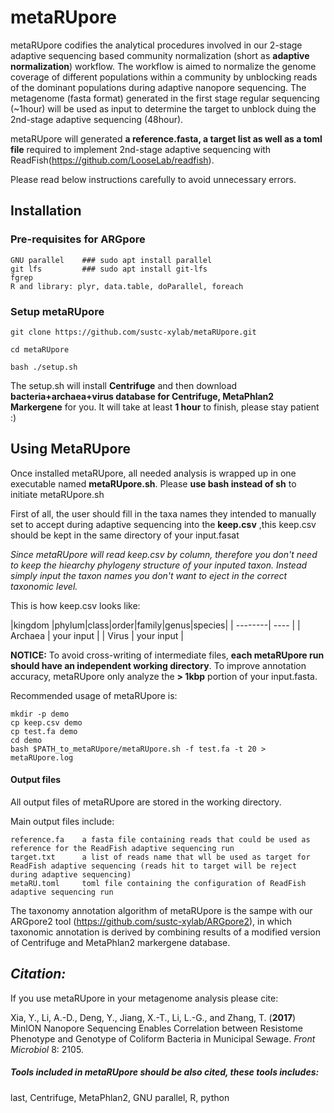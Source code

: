 # metaRUpore

metaRUpore codifies the analytical procedures involved in our 
2-stage adaptive sequencing based community normalization (short as **adaptive normalization**) workflow. The workflow is aimed to normalize the genome coverage of different populations within a community by unblocking reads of the dominant populations during adaptive nanopore sequencing. The metagenome (fasta format) generated in the first stage regular sequencing (~1hour) will be used as input to determine the target to unblock duing the 2nd-stage adaptive sequencing (48hour).  

metaRUpore will generated **a reference.fasta, a target list as well as a toml file** required to implement 2nd-stage adaptive sequencing with ReadFish(https://github.com/LooseLab/readfish). 

Please read below instructions carefully to avoid unnecessary errors.

## Installation 
### Pre-requisites for ARGpore 
	
	GNU parallel	### sudo apt install parallel
	git lfs	        ### sudo apt install git-lfs
	fgrep
	R and library: plyr, data.table, doParallel, foreach 
	

### Setup metaRUpore
	
	git clone https://github.com/sustc-xylab/metaRUpore.git
	
	cd metaRUpore
	
	bash ./setup.sh	

The setup.sh will install **Centrifuge** and then download **bacteria+archaea+virus database for Centrifuge, MetaPhlan2 Markergene** for you. It will take at least **1 hour** to finish, please stay patient :)


## Using MetaRUpore 
Once installed metaRUpore, all needed analysis is wrapped up in one executable named **metaRUpore.sh**. Please **use bash instead of sh** to initiate metaRUpore.sh

First of all, the user should fill in the taxa names they intended to manually set to accept during adaptive sequencing into the **keep.csv** ,this keep.csv should be kept in the same directory of your input.fasat

*Since metaRUpore will read keep.csv by column, therefore you don't need to keep the hiearchy phylogeny structure of your inputed taxon. Instead simply input the taxon names you don't want to eject in the correct taxonomic level.*

This is how keep.csv looks like:

|kingdom  |phylum|class|order|family|genus|species| 
| --------| ---- |
| Archaea |   your input   |
| Virus  |   your input   |


**NOTICE:**
	To avoid cross-writing of intermediate files, **each metaRUpore run should have an independent working directory**. To improve annotation accuracy, metaRUpore only analyze the **> 1kbp** portion of your input.fasta.

Recommended usage of metaRUpore is:
	
	mkdir -p demo
	cp keep.csv demo
	cp test.fa demo 
	cd demo 
	bash $PATH_to_metaRUpore/metaRUpore.sh -f test.fa -t 20 > metaRUpore.log


	
#### Output files 
All output files of metaRUpore are stored in the working directory.

Main output files include:
	
	reference.fa    a fasta file containing reads that could be used as reference for the ReadFish adaptive sequencing run
    target.txt      a list of reads name that wll be used as target for ReadFish adaptive sequencing (reads hit to target will be reject during adaptive sequencing)
    metaRU.toml     toml file containing the configuration of ReadFish adaptive sequencing run

	
The taxonomy annotation algorithm of metaRUpore is the sampe with our ARGpore2 tool (https://github.com/sustc-xylab/ARGpore2), in which taxonomic annotation is derived by combining results of a modified version of Centrifuge and MetaPhlan2 markergene database.

## *Citation:*

If you use metaRUpore in your metagenome analysis please cite:

Xia, Y., Li, A.-D., Deng, Y., Jiang, X.-T., Li, L.-G., and Zhang, T. (**2017**) MinION Nanopore Sequencing Enables Correlation between Resistome Phenotype and Genotype of Coliform Bacteria in Municipal Sewage. *Front Microbiol* 8: 2105.

##### Tools included in metaRUpore should be also cited, these tools includes: 

last, Centrifuge, MetaPhlan2, GNU parallel, R, python


